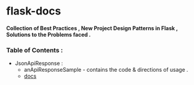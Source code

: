 # flask-docs
#### Collection of Best Practices , New Project Design Patterns in Flask , Solutions to the Problems faced .

### Table of Contents :
* JsonApiResponse :
  * anApiResponseSample - contains the code & directions of usage . 
  * [docs](https://github.com/masterPiece93/flask-docs/wiki/JsonApiResponse)
